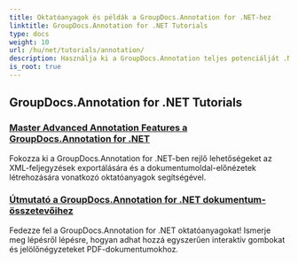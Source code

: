 ```yaml
---
title: Oktatóanyagok és példák a GroupDocs.Annotation for .NET-hez
linktitle: GroupDocs.Annotation for .NET Tutorials
type: docs
weight: 10
url: /hu/net/tutorials/annotation/
description: Használja ki a GroupDocs.Annotation teljes potenciálját .NET-hez oktatóanyagainkkal. Zökkenőmentesen integrálja, fokozza az együttműködést és egyszerűsítse a munkafolyamatokat.
is_root: true
---
```


## GroupDocs.Annotation for .NET Tutorials
### [Master Advanced Annotation Features a GroupDocs.Annotation for .NET](./master-advanced-annotation-features/)
Fokozza ki a GroupDocs.Annotation for .NET-ben rejlő lehetőségeket az XML-feljegyzések exportálására és a dokumentumoldal-előnézetek létrehozására vonatkozó oktatóanyagok segítségével.
### [Útmutató a GroupDocs.Annotation for .NET dokumentum-összetevőihez](./guide-to-document-components/)
Fedezze fel a GroupDocs.Annotation for .NET oktatóanyagokat! Ismerje meg lépésről lépésre, hogyan adhat hozzá egyszerűen interaktív gombokat és jelölőnégyzeteket PDF-dokumentumokhoz.